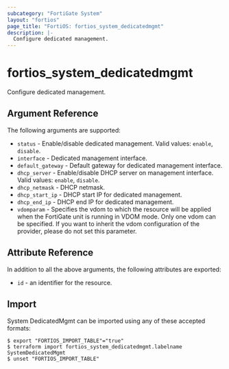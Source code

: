 ```yaml
---
subcategory: "FortiGate System"
layout: "fortios"
page_title: "FortiOS: fortios_system_dedicatedmgmt"
description: |-
  Configure dedicated management.
---
```


# fortios_system_dedicatedmgmt
Configure dedicated management.

## Argument Reference

The following arguments are supported:

* `status` - Enable/disable dedicated management. Valid values: `enable`, `disable`.
* `interface` - Dedicated management interface.
* `default_gateway` - Default gateway for dedicated management interface.
* `dhcp_server` - Enable/disable DHCP server on management interface. Valid values: `enable`, `disable`.
* `dhcp_netmask` - DHCP netmask.
* `dhcp_start_ip` - DHCP start IP for dedicated management.
* `dhcp_end_ip` - DHCP end IP for dedicated management.
* `vdomparam` - Specifies the vdom to which the resource will be applied when the FortiGate unit is running in VDOM mode. Only one vdom can be specified. If you want to inherit the vdom configuration of the provider, please do not set this parameter.


## Attribute Reference

In addition to all the above arguments, the following attributes are exported:
* `id` - an identifier for the resource.

## Import

System DedicatedMgmt can be imported using any of these accepted formats:
```
$ export "FORTIOS_IMPORT_TABLE"="true"
$ terraform import fortios_system_dedicatedmgmt.labelname SystemDedicatedMgmt
$ unset "FORTIOS_IMPORT_TABLE"
```
